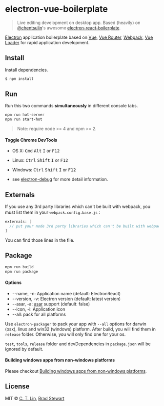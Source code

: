 # electron-vue-boilerplate

> Live editing development on desktop app. Based (heavily) on [@chentsulin](https://github.com/chentsulin)'s awesome [electron-react-boilerplate](https://github.com/chentsulin/electron-react-boilerplate).

[Electron](http://electron.atom.io/) application boilerplate based on [Vue](https://vuejs.org/), [Vue Router](https://github.com/vuejs/vue-router), [Webpack](http://webpack.github.io/docs/), [Vue Loader](https://github.com/vuejs/vue-loader/) for rapid application development. 


## Install

Install dependencies.

```bash
$ npm install
```

## Run

Run this two commands __simultaneously__ in different console tabs.

```bash
npm run hot-server
npm run start-hot
```

> Note: require node >= 4 and npm >= 2.

#### Toggle Chrome DevTools

- OS X: <kbd>Cmd</kbd> <kbd>Alt</kbd> <kbd>I</kbd> or <kbd>F12</kbd>
- Linux: <kbd>Ctrl</kbd> <kbd>Shift</kbd> <kbd>I</kbd> or <kbd>F12</kbd>
- Windows: <kbd>Ctrl</kbd> <kbd>Shift</kbd> <kbd>I</kbd> or <kbd>F12</kbd>

- see [electron-debug](https://github.com/sindresorhus/electron-debug) for more detail information.


## Externals

If you use any 3rd party libraries which can't be built with webpack, you must list them in your `webpack.config.base.js`：

```javascript
externals: [
  // put your node 3rd party libraries which can't be built with webpack here (mysql, mongodb, and so on..)
]
```

You can find those lines in the file.


## Package

```bash
npm run build
npm run package
```

#### Options

- --name, -n: Application name (default: ElectronReact)
- --version, -v: Electron version (default: latest version)
- --asar, -a: [asar](https://github.com/atom/asar) support (default: false)
- --icon, -i: Application icon
- --all: pack for all platforms

Use `electron-packager` to pack your app with `--all` options for darwin (osx), linux and win32 (windows) platform. After build, you will find them in `release` folder. Otherwise, you will only find one for your os.

`test`, `tools`, `release` folder and devDependencies in `package.json` will be ignored by default.


#### Building windows apps from non-windows platforms

Please checkout [Building windows apps from non-windows platforms](https://github.com/maxogden/electron-packager#building-windows-apps-from-non-windows-platforms).


## License
MIT © [C. T. Lin](https://github.com/chentsulin), [Brad Stewart](https://github.com/bradstewart)

